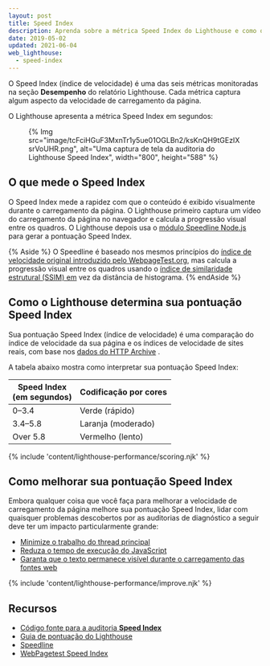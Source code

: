 ```yaml
---
layout: post
title: Speed Index
description: Aprenda sobre a métrica Speed Index do Lighthouse e como otimizá-la.
date: 2019-05-02
updated: 2021-06-04
web_lighthouse:
  - speed-index
---
```


O Speed Index (índice de velocidade) é uma das seis métricas monitoradas na seção **Desempenho** do relatório Lighthouse. Cada métrica captura algum aspecto da velocidade de carregamento da página.

O Lighthouse apresenta a métrica Speed Index em segundos:

<figure>   {% Img src="image/tcFciHGuF3MxnTr1y5ue01OGLBn2/ksKnQH9tGEzIXsrVoUHR.png", alt="Uma captura de tela da auditoria do Lighthouse Speed Index", width="800", height="588" %}</figure>

## O que mede o Speed Index

O Speed Index mede a rapidez com que o conteúdo é exibido visualmente durante o carregamento da página. O Lighthouse primeiro captura um vídeo do carregamento da página no navegador e calcula a progressão visual entre os quadros. O Lighthouse depois usa o [módulo Speedline Node.js](https://github.com/paulirish/speedline) para gerar a pontuação Speed Index.

{% Aside %} O Speedline é baseado nos mesmos princípios do [índice de velocidade original introduzido pelo WebpageTest.org](https://github.com/WPO-Foundation/webpagetest-docs/blob/master/user/Metrics/SpeedIndex.md), mas calcula a progressão visual entre os quadros usando o [índice de similaridade estrutural (SSIM) em](https://en.wikipedia.org/wiki/Structural_similarity) vez da distância de histograma. {% endAside %}

## Como o Lighthouse determina sua pontuação Speed Index

Sua pontuação Speed Index (índice de velocidade) é uma comparação do índice de velocidade da sua página e os índices de velocidade de sites reais, com base nos [dados do HTTP Archive](https://bigquery.cloud.google.com/table/httparchive:lighthouse.2019_03_01_mobile?pli=1) .

A tabela abaixo mostra como interpretar sua pontuação Speed Index:

<div class="table-wrapper scrollbar">
  <table>
    <thead>
      <tr>
        <th>Speed Index<br>(em segundos)</th>
        <th>Codificação por cores</th>
      </tr>
    </thead>
    <tbody>
      <tr>
        <td>0–3.4</td>
        <td>Verde (rápido)</td>
      </tr>
      <tr>
        <td>3.4–5.8</td>
        <td>Laranja (moderado)</td>
      </tr>
      <tr>
        <td>Over 5.8</td>
        <td>Vermelho (lento)</td>
      </tr>
    </tbody>
  </table>
</div>

{% include 'content/lighthouse-performance/scoring.njk' %}

## Como melhorar sua pontuação Speed Index

Embora qualquer coisa que você faça para melhorar a velocidade de carregamento da página melhore sua pontuação Speed Index, lidar com quaisquer problemas descobertos por as auditorias de diagnóstico a seguir deve ter um impacto particularmente grande:

- [Minimize o trabalho do thread principal](/mainthread-work-breakdown)
- [Reduza o tempo de execução do JavaScript](/bootup-time)
- [Garanta que o texto permanece visível durante o carregamento das fontes web](/font-display)

{% include 'content/lighthouse-performance/improve.njk' %}

## Recursos

- [Código fonte para a auditoria **Speed Index**](https://github.com/GoogleChrome/lighthouse/blob/master/lighthouse-core/audits/metrics/speed-index.js)
- [Guia de pontuação do Lighthouse](/performance-scoring)
- [Speedline](https://github.com/paulirish/speedline)
- [WebPagetest Speed Index](https://github.com/WPO-Foundation/webpagetest-docs/blob/main/src/metrics/SpeedIndex.md)
